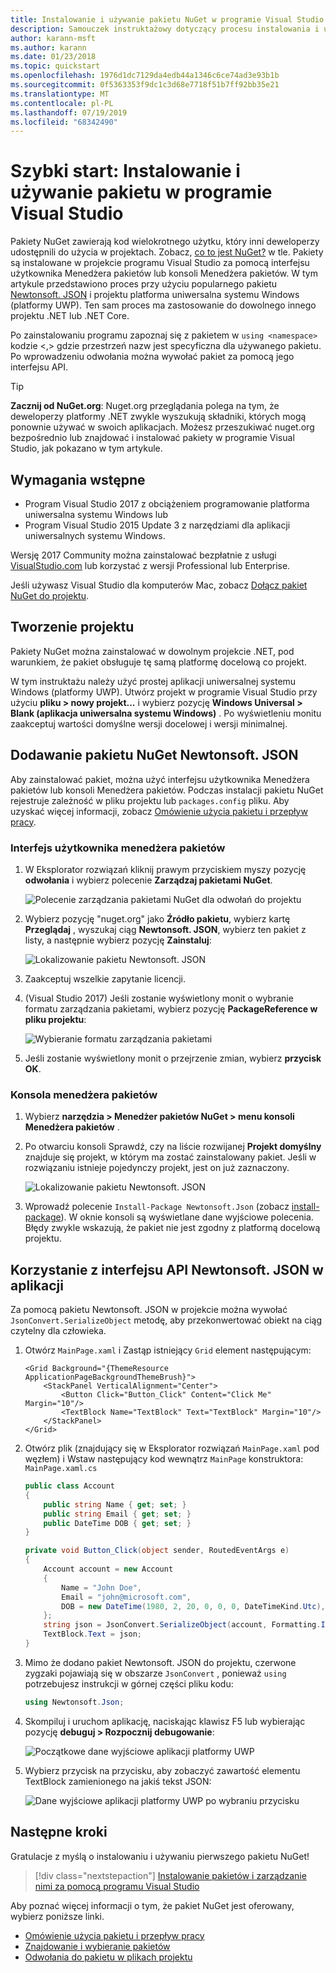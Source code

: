```yaml
---
title: Instalowanie i używanie pakietu NuGet w programie Visual Studio
description: Samouczek instruktażowy dotyczący procesu instalowania i używania pakietu NuGet w projekcie programu Visual Studio.
author: karann-msft
ms.author: karann
ms.date: 01/23/2018
ms.topic: quickstart
ms.openlocfilehash: 1976d1dc7129da4edb44a1346c6ce74ad3e93b1b
ms.sourcegitcommit: 0f5363353f9dc1c3d68e7718f51b7ff92bb35e21
ms.translationtype: MT
ms.contentlocale: pl-PL
ms.lasthandoff: 07/19/2019
ms.locfileid: "68342490"
---
```

# <a name="quickstart-install-and-use-a-package-in-visual-studio"></a>Szybki start: Instalowanie i używanie pakietu w programie Visual Studio

Pakiety NuGet zawierają kod wielokrotnego użytku, który inni deweloperzy udostępnili do użycia w projektach. Zobacz, [co to jest NuGet?](../What-is-NuGet.md) w tle. Pakiety są instalowane w projekcie programu Visual Studio za pomocą interfejsu użytkownika Menedżera pakietów lub konsoli Menedżera pakietów. W tym artykule przedstawiono proces przy użyciu popularnego pakietu [Newtonsoft. JSON](https://www.nuget.org/packages/Newtonsoft.Json/) i projektu platforma uniwersalna systemu Windows (platformy UWP). Ten sam proces ma zastosowanie do dowolnego innego projektu .NET lub .NET Core.

Po zainstalowaniu programu zapoznaj się z pakietem w `using <namespace>` kodzie \<,\> gdzie przestrzeń nazw jest specyficzna dla używanego pakietu. Po wprowadzeniu odwołania można wywołać pakiet za pomocą jego interfejsu API.

> [!Tip]
> **Zacznij od NuGet.org**: Nuget.org przeglądania polega na tym, że deweloperzy platformy .NET zwykle wyszukują składniki, których mogą ponownie używać w swoich aplikacjach. Możesz przeszukiwać nuget.org bezpośrednio lub znajdować i instalować pakiety w programie Visual Studio, jak pokazano w tym artykule.

## <a name="prerequisites"></a>Wymagania wstępne

- Program Visual Studio 2017 z obciążeniem programowanie platforma uniwersalna systemu Windows lub
- Program Visual Studio 2015 Update 3 z narzędziami dla aplikacji uniwersalnych systemu Windows.

Wersję 2017 Community można zainstalować bezpłatnie z usługi [VisualStudio.com](https://www.visualstudio.com/) lub korzystać z wersji Professional lub Enterprise.

Jeśli używasz Visual Studio dla komputerów Mac, zobacz [Dołącz pakiet NuGet do projektu](/visualstudio/mac/nuget-walkthrough).

## <a name="create-a-project"></a>Tworzenie projektu

Pakiety NuGet można zainstalować w dowolnym projekcie .NET, pod warunkiem, że pakiet obsługuje tę samą platformę docelową co projekt.

W tym instruktażu należy użyć prostej aplikacji uniwersalnej systemu Windows (platformy UWP). Utwórz projekt w programie Visual Studio przy użyciu **pliku > nowy projekt...** i wybierz pozycję **Windows Universal > Blank (aplikacja uniwersalna systemu Windows)** . Po wyświetleniu monitu zaakceptuj wartości domyślne wersji docelowej i wersji minimalnej.

## <a name="add-the-newtonsoftjson-nuget-package"></a>Dodawanie pakietu NuGet Newtonsoft. JSON

Aby zainstalować pakiet, można użyć interfejsu użytkownika Menedżera pakietów lub konsoli Menedżera pakietów. Podczas instalacji pakietu NuGet rejestruje zależność w pliku projektu lub `packages.config` pliku. Aby uzyskać więcej informacji, zobacz [Omówienie użycia pakietu i przepływ pracy](../consume-packages/Overview-and-Workflow.md).

### <a name="package-manager-ui"></a>Interfejs użytkownika menedżera pakietów

1. W Eksplorator rozwiązań kliknij prawym przyciskiem myszy pozycję **odwołania** i wybierz polecenie **Zarządzaj pakietami NuGet**.

    ![Polecenie zarządzania pakietami NuGet dla odwołań do projektu](media/QS_Use-02-ManageNuGetPackages.png)

1. Wybierz pozycję "nuget.org" jako **Źródło pakietu**, wybierz kartę **Przeglądaj** , wyszukaj ciąg **Newtonsoft. JSON**, wybierz ten pakiet z listy, a następnie wybierz pozycję **Zainstaluj**:

    ![Lokalizowanie pakietu Newtonsoft. JSON](media/QS_Use-03-NewtonsoftJson.png)

1. Zaakceptuj wszelkie zapytanie licencji.

1. (Visual Studio 2017) Jeśli zostanie wyświetlony monit o wybranie formatu zarządzania pakietami, wybierz pozycję **PackageReference w pliku projektu**:

    ![Wybieranie formatu zarządzania pakietami](media/QS_Use-03b-SelectFormat.png)

1. Jeśli zostanie wyświetlony monit o przejrzenie zmian, wybierz **przycisk OK**.

### <a name="package-manager-console"></a>Konsola menedżera pakietów

1. Wybierz **narzędzia > Menedżer pakietów NuGet > menu konsoli Menedżera pakietów** .

1. Po otwarciu konsoli Sprawdź, czy na liście rozwijanej **Projekt domyślny** znajduje się projekt, w którym ma zostać zainstalowany pakiet. Jeśli w rozwiązaniu istnieje pojedynczy projekt, jest on już zaznaczony.

    ![Lokalizowanie pakietu Newtonsoft. JSON](media/QS_Use-08-Console1.png)

1. Wprowadź polecenie `Install-Package Newtonsoft.Json` (zobacz [install-package](../reference/ps-reference/ps-ref-install-package.md)). W oknie konsoli są wyświetlane dane wyjściowe polecenia. Błędy zwykle wskazują, że pakiet nie jest zgodny z platformą docelową projektu.

## <a name="use-the-newtonsoftjson-api-in-the-app"></a>Korzystanie z interfejsu API Newtonsoft. JSON w aplikacji

Za pomocą pakietu Newtonsoft. JSON w projekcie można wywołać `JsonConvert.SerializeObject` metodę, aby przekonwertować obiekt na ciąg czytelny dla człowieka.

1. Otwórz `MainPage.xaml` i Zastąp istniejący `Grid` element następującym:

    ```xaml
    <Grid Background="{ThemeResource ApplicationPageBackgroundThemeBrush}">
        <StackPanel VerticalAlignment="Center">
            <Button Click="Button_Click" Content="Click Me" Margin="10"/>
            <TextBlock Name="TextBlock" Text="TextBlock" Margin="10"/>
        </StackPanel>
    </Grid>
    ```

1. Otwórz plik (znajdujący się w Eksplorator rozwiązań `MainPage.xaml` pod węzłem) i Wstaw następujący kod wewnątrz `MainPage` konstruktora: `MainPage.xaml.cs`

    ```cs
    public class Account
    {
        public string Name { get; set; }
        public string Email { get; set; }
        public DateTime DOB { get; set; }
    }

    private void Button_Click(object sender, RoutedEventArgs e)
    {
        Account account = new Account
        {
            Name = "John Doe",
            Email = "john@microsoft.com",
            DOB = new DateTime(1980, 2, 20, 0, 0, 0, DateTimeKind.Utc),
        };
        string json = JsonConvert.SerializeObject(account, Formatting.Indented);
        TextBlock.Text = json;
    }
    ```

1. Mimo że dodano pakiet Newtonsoft. JSON do projektu, czerwone zygzaki pojawiają się w obszarze `JsonConvert` , ponieważ `using` potrzebujesz instrukcji w górnej części pliku kodu:

    ```cs
    using Newtonsoft.Json;
    ```

1. Skompiluj i uruchom aplikację, naciskając klawisz F5 lub wybierając pozycję **debuguj > Rozpocznij debugowanie**:

    ![Początkowe dane wyjściowe aplikacji platformy UWP](media/QS_Use-06-AppStart.png)

1. Wybierz przycisk na przycisku, aby zobaczyć zawartość elementu TextBlock zamienionego na jakiś tekst JSON:

    ![Dane wyjściowe aplikacji platformy UWP po wybraniu przycisku](media/QS_Use-07-AppEnd.png)

## <a name="next-steps"></a>Następne kroki

Gratulacje z myślą o instalowaniu i używaniu pierwszego pakietu NuGet!

> [!div class="nextstepaction"]
> [Instalowanie pakietów i zarządzanie nimi za pomocą programu Visual Studio](../consume-packages/install-use-packages-visual-studio.md)

Aby poznać więcej informacji o tym, że pakiet NuGet jest oferowany, wybierz poniższe linki.

- [Omówienie użycia pakietu i przepływ pracy](../consume-packages/overview-and-workflow.md)
- [Znajdowanie i wybieranie pakietów](../consume-packages/finding-and-choosing-packages.md)
- [Odwołania do pakietu w plikach projektu](../consume-packages/package-references-in-project-files.md)

